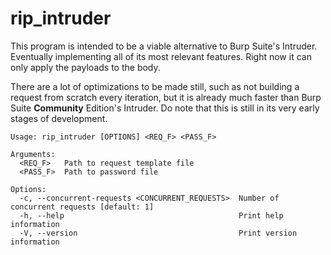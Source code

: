 # rip_intruder

This program is intended to be a viable alternative to Burp Suite's Intruder. Eventually implementing all of its most relevant features. 
Right now it can only apply the payloads to the body. 

There are a lot of optimizations to be made still, such as not building a request from scratch every iteration, but it is already much faster than
Burp Suite **Community** Edition's Intruder. Do note that this is still in its very early stages of development.

```
Usage: rip_intruder [OPTIONS] <REQ_F> <PASS_F>

Arguments:
  <REQ_F>   Path to request template file
  <PASS_F>  Path to password file

Options:
  -c, --concurrent-requests <CONCURRENT_REQUESTS>  Number of concurrent requests [default: 1]
  -h, --help                                       Print help information
  -V, --version                                    Print version information
```
